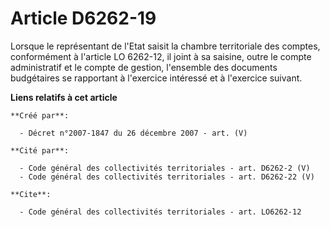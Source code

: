 # Article D6262-19

Lorsque le représentant de l'Etat saisit la chambre territoriale des comptes, conformément à l'article LO 6262-12, il joint à
sa saisine, outre le compte administratif et le compte de gestion, l'ensemble des documents budgétaires se rapportant à
l'exercice intéressé et à l'exercice suivant.

**Liens relatifs à cet article**

	**Créé par**:

	  - Décret n°2007-1847 du 26 décembre 2007 - art. (V)

	**Cité par**:

	  - Code général des collectivités territoriales - art. D6262-2 (V)
	  - Code général des collectivités territoriales - art. D6262-22 (V)

	**Cite**:

	  - Code général des collectivités territoriales - art. LO6262-12
